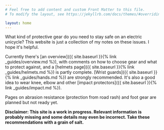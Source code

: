 ```yaml
---
# Feel free to add content and custom Front Matter to this file.
# To modify the layout, see https://jekyllrb.com/docs/themes/#overriding-theme-defaults

layout: home
---
```


What kind of protective gear do you need to stay safe on an electric unicycle?
This website is just a collection of my notes on these issues. I hope it's
helpful.

Currently there's [an overview]({{ site.baseurl }}{% link _guides/overview.md
%}), with comments on how to choose gear and what to protect against, and a
[helmets page]({{ site.baseurl }}{% link _guides/helmets.md %}) is partly
complete. [Wrist guards]({{ site.baseurl }}{% link _guides/hands.md %}) are
strongly recommended. It's also a good idea to wear knee, elbow and other
[impact protectors]({{ site.baseurl }}{% link _guides/impact.md %}).

Pages on abrasion resistance (protection from road rash) and foot gear are
planned but not ready yet.

**Disclaimer: This site is a work in progress. Relevant information is probably
missing and some details may even be incorrect. Take these recommendations with
a grain of salt.**
